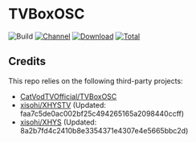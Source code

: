 # TVBoxOSC

![Build](https://shields.io/github/actions/workflow/status/xisohi/TVBoxOSC/test.yml?branch=master&logo=github&label=Build)
[![Channel](https://img.shields.io/badge/Follow-Gitee-blue.svg?logo=Gitee)](https://gitee.com/xisohi/XHYSosc/releases)
[![Download](https://img.shields.io/github/v/release/xisohi/TVBoxOSC?color=orange&logoColor=orange&label=Download&logo=DocuSign)](https://github.com/xisohi/TVBoxOSC/releases/latest) 
[![Total](https://shields.io/github/downloads/xisohi/TVBoxOSC/total?logo=Bookmeter&label=Counts&logoColor=yellow&color=yellow)](https://github.com/xisohi/TVBoxOSC/releases)

## Credits
This repo relies on the following third-party projects:
- [CatVodTVOfficial/TVBoxOSC](https://github.com/CatVodTVOfficial/TVBoxOSC)
- [xisohi/XHYSTV](https://github.com/xisohi/XHYSTV) (Updated: faa7c5de0ac002bf25c494265165a2098440ccff)
- [xisohi/XHYS](https://github.com/xisohi/XHYS) (Updated: 8a2b7fd4c2410b8e3354371e4307e4e5665bbc2d)
